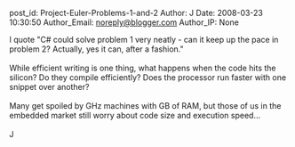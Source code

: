 post_id: Project-Euler-Problems-1-and-2
Author: J
Date: 2008-03-23 10:30:50
Author_Email: noreply@blogger.com
Author_IP: None

I quote &quot;C# could solve problem 1 very neatly - can it keep up the pace in problem 2? Actually, yes it can, after a fashion.&quot;<br /><br />While efficient writing is one thing, what happens when the code hits the silicon?  Do they compile efficiently?  Does the processor run faster with one snippet over another?<br /><br />Many get spoiled by GHz machines with GB of RAM, but those of us in the embedded market still worry about code size and execution speed...<br /><br />J
